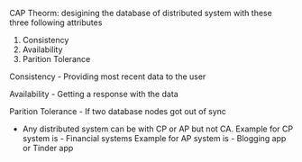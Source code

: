 CAP Theorm: 
desigining the database of distributed system with these three following attributes
1. Consistency
2. Availability
3. Parition Tolerance

Consistency - Providing most recent data to the user

Availability - Getting a response with the data

Parition Tolerance - If two database nodes got out of sync


- Any distributed system can be with CP or AP but not CA.
Example for CP system is - Financial systems
Example for AP system is - Blogging app or Tinder app

   
